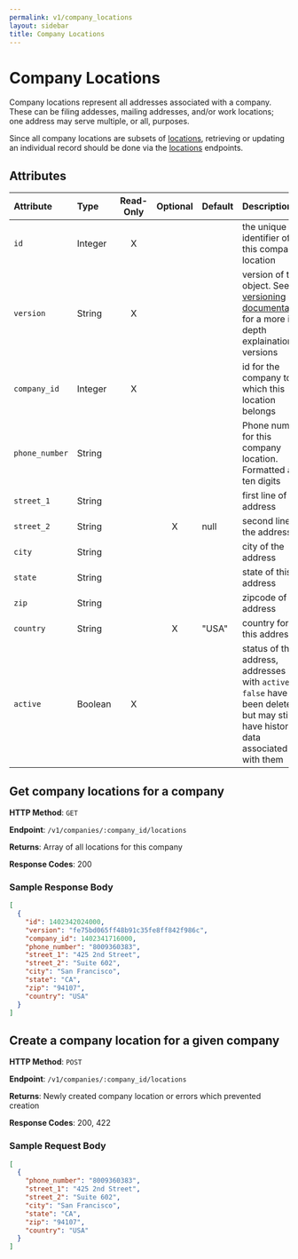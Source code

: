 ```yaml
---
permalink: v1/company_locations
layout: sidebar
title: Company Locations
---
```



# Company Locations

Company locations represent all addresses associated with a company. These can
be filing addesses, mailing addresses, and/or work locations; one address may
serve multiple, or all, purposes.

Since all company locations are subsets of <a href="/v1/locations">locations</a>,
retrieving or updating an individual record should be done via the <a href="/v1/locations">locations</a> endpoints.

## Attributes

| Attribute                     | Type              | Read-Only | Optional | Default | Description
| :----------                   |:-------------     |:---------:|:--------:|:--------|:-------------
| `id`                          | Integer           |     X     |          |         | the unique identifier of this company location
| `version`                     | String            |     X     |          |         | version of this object. See <a href="/v1/considerations/versioning/">the versioning documentation</a> for a more in depth explaination of versions
| `company_id`                  | Integer            |     X     |          |         | id for the company to which this location belongs
| `phone_number`                | String             |           |          |         | Phone number for this company location. Formatted as ten digits
| `street_1`                    | String            |           |          |         | first line of the address
| `street_2`                    | String            |           |    X     | null    | second line of the address
| `city`                        | String            |           |          |         | city of the address
| `state`                       | String            |           |          |         | state of this address
| `zip`                         | String            |           |          |         | zipcode of this address
| `country`                     | String            |           |    X     | "USA"   | country for this address
| `active`                      | Boolean           |     X     |          |         | status of the address, addresses with `active: false` have been deleted, but may still have historical data associated with them

## Get company locations for a company

**HTTP Method**: `GET`

**Endpoint**: `/v1/companies/:company_id/locations`

**Returns**: Array of all locations for this company

**Response Codes**: 200

### Sample Response Body

```json
[
  {
    "id": 1402342024000,
    "version": "fe75bd065ff48b91c35fe8ff842f986c",
    "company_id": 1402341716000,
    "phone_number": "8009360383",
    "street_1": "425 2nd Street",
    "street_2": "Suite 602",
    "city": "San Francisco",
    "state": "CA",
    "zip": "94107",
    "country": "USA"
  }
]
```

## Create a company location for a given company

**HTTP Method**: `POST`

**Endpoint**: `/v1/companies/:company_id/locations`

**Returns**: Newly created company location or errors which prevented creation

**Response Codes**: 200, 422

### Sample Request Body

```json
[
  {
    "phone_number": "8009360383",
    "street_1": "425 2nd Street",
    "street_2": "Suite 602",
    "city": "San Francisco",
    "state": "CA",
    "zip": "94107",
    "country": "USA"
  }
]
```
